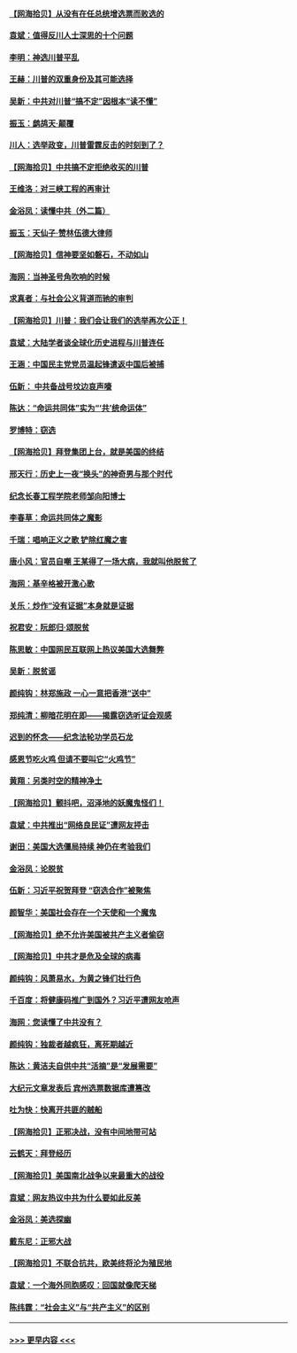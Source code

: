 #### [【网海拾贝】从没有在任总统增选票而败选的](../pages/nsc993/n12600435.md?t=12071551) 
#### [袁斌：值得反川人士深思的十个问题](../pages/nsc993/n12600332.md?t=12071551) 
#### [李明：神选川普平乱](../pages/nsc993/n12599751.md?t=12071551) 
#### [王赫：川普的双重身份及其可能选择](../pages/nsc993/n12599723.md?t=12071551) 
#### [吴新：中共对川普“搞不定”因根本“读不懂”](../pages/nsc993/n12599502.md?t=12071551) 
#### [振玉：鹧鸪天‧颠覆](../pages/nsc993/n12599494.md?t=12071551) 
#### [川人：选举政变，川普雷霆反击的时刻到了？](../pages/nsc993/n12599291.md?t=12071551) 
#### [【网海拾贝】中共搞不定拒绝收买的川普](../pages/nsc993/n12598955.md?t=12071551) 
#### [王维洛：对三峡工程的再审计](../pages/nsc993/n12598436.md?t=12071551) 
#### [金浴凤：读懂中共（外二篇）](../pages/nsc993/n12597943.md?t=12071551) 
#### [振玉：天仙子‧赞林伍德大律师](../pages/nsc993/n12597929.md?t=12071551) 
#### [【网海拾贝】信神要坚如磐石，不动如山](../pages/nsc993/n12597901.md?t=12071551) 
#### [海网：当神圣号角吹响的时候](../pages/nsc993/n12595891.md?t=12071551) 
#### [求真者：与社会公义背道而驰的审判](../pages/nsc993/n12595868.md?t=12071551) 
#### [【网海拾贝】川普：我们会让我们的选举再次公正！](../pages/nsc993/n12594930.md?t=12071551) 
#### [袁斌：大陆学者谈全球化历史进程与川普连任](../pages/nsc993/n12594690.md?t=12071551) 
#### [王涵：中国民主党党员温起锋遣返中国后被捕](../pages/nsc993/n12594540.md?t=12071551) 
#### [伍新： 中共备战号坟边哀声嚎](../pages/nsc993/n12593086.md?t=12071551) 
#### [陈达：“命运共同体”实为“‘共’统命运体”](../pages/nsc993/n12590865.md?t=12071551) 
#### [罗博特：窃选](../pages/nsc993/n12590619.md?t=12071551) 
#### [【网海拾贝】拜登集团上台，就是美国的终结](../pages/nsc993/n12589725.md?t=12071551) 
#### [邢天行：历史上一夜“换头”的神奇男与那个时代](../pages/nsc993/n12589424.md?t=12071551) 
#### [纪念长春工程学院老师邹向阳博士](../pages/nsc993/n12585390.md?t=12071551) 
#### [李春草：命运共同体之魔影](../pages/nsc993/n12585026.md?t=12071551) 
#### [千瑞：唱响正义之歌 铲除红魔之害](../pages/nsc993/n12585002.md?t=12071551) 
#### [唐小风：官员自嘲 王某得了一场大病，我就叫他脱贫了](../pages/nsc993/n12584981.md?t=12071551) 
#### [海网：基辛格被开激心歌](../pages/nsc993/n12584946.md?t=12071551) 
#### [关乐：炒作“没有证据”本身就是证据](../pages/nsc993/n12583146.md?t=12071551) 
#### [祝君安：阮郎归‧颂脱贫](../pages/nsc993/n12583119.md?t=12071551) 
#### [陈思敏：中国网民互联网上热议美国大选舞弊](../pages/nsc993/n12582845.md?t=12071551) 
#### [吴新：脱贫谣](../pages/nsc993/n12580839.md?t=12071551) 
#### [颜纯钩：林郑施政 一心一意把香港“送中”](../pages/nsc993/n12580805.md?t=12071551) 
#### [郑纯清：柳暗花明在即——揭露窃选听证会观感](../pages/nsc993/n12580795.md?t=12071551) 
#### [迟到的怀念——纪念法轮功学员石龙](../pages/nsc993/n12580245.md?t=12071551) 
#### [感恩节吃火鸡  但请不要叫它“火鸡节”](../pages/nsc993/n12580252.md?t=12071551) 
#### [黄翔：另类时空的精神净土](../pages/nsc993/n12578638.md?t=12071551) 
#### [【网海拾贝】颤抖吧，沼泽地的妖魔鬼怪们！](../pages/nsc993/n12578552.md?t=12071551) 
#### [袁斌：中共推出“网络良民证”遭网友抨击](../pages/nsc993/n12578511.md?t=12071551) 
#### [谢田：美国大选僵局持续 神仍在考验我们](../pages/nsc993/n12577432.md?t=12071551) 
#### [金浴凤：论脱贫](../pages/nsc993/n12576386.md?t=12071551) 
#### [伍新：习近平祝贺拜登 “窃选合作”被聚焦](../pages/nsc993/n12576358.md?t=12071551) 
#### [颜智华：美国社会存在一个天使和一个魔鬼](../pages/nsc993/n12574299.md?t=12071551) 
#### [【网海拾贝】绝不允许美国被共产主义者偷窃](../pages/nsc993/n12573396.md?t=12071551) 
#### [【网海拾贝】中共才是危及全球的病毒](../pages/nsc993/n12571204.md?t=12071551) 
#### [颜纯钩：风萧易水，为黄之锋们壮行色](../pages/nsc993/n12571487.md?t=12071551) 
#### [千百度：将健康码推广到国外？习近平遭网友呛声](../pages/nsc993/n12570808.md?t=12071551) 
#### [海网：您读懂了中共没有？](../pages/nsc993/n12570487.md?t=12071551) 
#### [颜纯钩：独裁者越疯狂，离死期越近](../pages/nsc993/n12569055.md?t=12071551) 
#### [陈达：黄洁夫自供中共“活摘”是“发展需要”](../pages/nsc993/n12568541.md?t=12071551) 
#### [大纪元文章发表后 宾州选票数据库遭篡改](../pages/nsc993/n12568105.md?t=12071551) 
#### [吐为快：快离开共匪的贼船](../pages/nsc993/n12568462.md?t=12071551) 
#### [【网海拾贝】正邪决战，没有中间地带可站](../pages/nsc993/n12568439.md?t=12071551) 
#### [云鹤天：拜登经历](../pages/nsc993/n12567294.md?t=12071551) 
#### [【网海拾贝】美国南北战争以来最重大的战役](../pages/nsc993/n12567247.md?t=12071551) 
#### [袁斌：网友热议中共为什么要如此反美](../pages/nsc993/n12567162.md?t=12071551) 
#### [金浴凤：美选探幽](../pages/nsc993/n12567147.md?t=12071551) 
#### [戴东尼：正邪大战](../pages/nsc993/n12567033.md?t=12071551) 
#### [【网海拾贝】不联合抗共，欧美终将沦为殖民地](../pages/nsc993/n12565068.md?t=12071551) 
#### [袁斌：一个海外同胞感叹：回国就像爬天梯](../pages/nsc993/n12564986.md?t=12071551) 
#### [陈纬霆：“社会主义”与“共产主义”的区别](../pages/nsc993/n12562417.md?t=12071551) 

----
#### [ >>> 更早内容 <<< ](../indexes/nsc993-earlier.md)
